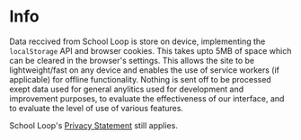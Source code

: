 # Info


Data reccived from School Loop is store on device, implementing the `localStorage` API and browser cookies. This takes upto 5MB of space which can be cleared in the browser's settings. This allows the site to be lightweight/fast on any device and enables the use of service workers (if applicable) for offline functionality. Nothing is sent off to be processed exept data used for general anylitics used for development and improvement purposes, to evaluate the effectiveness of our interface, and to evaluate the level of use of various features.

School Loop's [Privacy Statement](https://www.schoolloop.com/privacy-statement) still applies.
